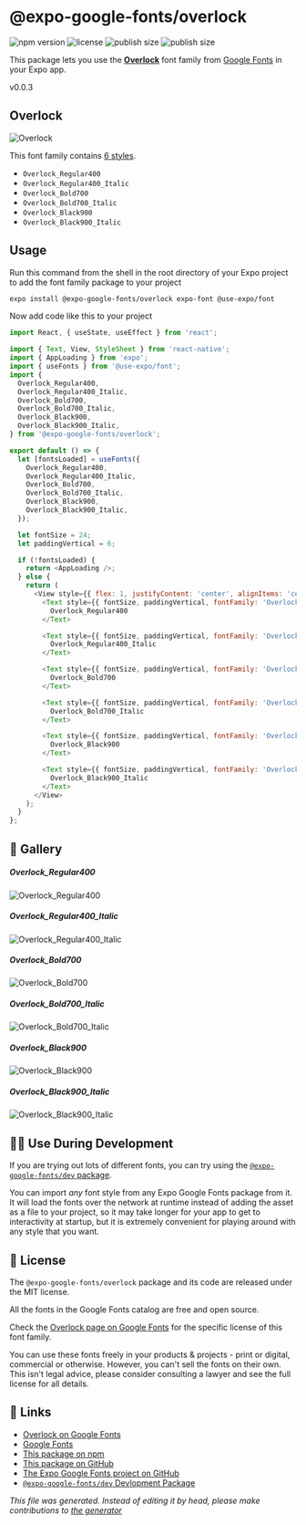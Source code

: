 # @expo-google-fonts/overlock

![npm version](https://flat.badgen.net/npm/v/@expo-google-fonts/overlock)
![license](https://flat.badgen.net/github/license/expo/google-fonts)
![publish size](https://flat.badgen.net/packagephobia/install/@expo-google-fonts/overlock)
![publish size](https://flat.badgen.net/packagephobia/publish/@expo-google-fonts/overlock)

This package lets you use the [**Overlock**](https://fonts.google.com/specimen/Overlock) font family from [Google Fonts](https://fonts.google.com/) in your Expo app.

v0.0.3

## Overlock

![Overlock](./font-family.png)

This font family contains [6 styles](#gallery).

- `Overlock_Regular400`
- `Overlock_Regular400_Italic`
- `Overlock_Bold700`
- `Overlock_Bold700_Italic`
- `Overlock_Black900`
- `Overlock_Black900_Italic`

## Usage

Run this command from the shell in the root directory of your Expo project to add the font family package to your project
```sh
expo install @expo-google-fonts/overlock expo-font @use-expo/font
```

Now add code like this to your project
```js
import React, { useState, useEffect } from 'react';

import { Text, View, StyleSheet } from 'react-native';
import { AppLoading } from 'expo';
import { useFonts } from '@use-expo/font';
import {
  Overlock_Regular400,
  Overlock_Regular400_Italic,
  Overlock_Bold700,
  Overlock_Bold700_Italic,
  Overlock_Black900,
  Overlock_Black900_Italic,
} from '@expo-google-fonts/overlock';

export default () => {
  let [fontsLoaded] = useFonts({
    Overlock_Regular400,
    Overlock_Regular400_Italic,
    Overlock_Bold700,
    Overlock_Bold700_Italic,
    Overlock_Black900,
    Overlock_Black900_Italic,
  });

  let fontSize = 24;
  let paddingVertical = 6;

  if (!fontsLoaded) {
    return <AppLoading />;
  } else {
    return (
      <View style={{ flex: 1, justifyContent: 'center', alignItems: 'center' }}>
        <Text style={{ fontSize, paddingVertical, fontFamily: 'Overlock_Regular400' }}>
          Overlock_Regular400
        </Text>

        <Text style={{ fontSize, paddingVertical, fontFamily: 'Overlock_Regular400_Italic' }}>
          Overlock_Regular400_Italic
        </Text>

        <Text style={{ fontSize, paddingVertical, fontFamily: 'Overlock_Bold700' }}>
          Overlock_Bold700
        </Text>

        <Text style={{ fontSize, paddingVertical, fontFamily: 'Overlock_Bold700_Italic' }}>
          Overlock_Bold700_Italic
        </Text>

        <Text style={{ fontSize, paddingVertical, fontFamily: 'Overlock_Black900' }}>
          Overlock_Black900
        </Text>

        <Text style={{ fontSize, paddingVertical, fontFamily: 'Overlock_Black900_Italic' }}>
          Overlock_Black900_Italic
        </Text>
      </View>
    );
  }
};

```

## 🔡 Gallery

##### Overlock_Regular400
![Overlock_Regular400](./f4eb336168d4c74d8a4795ef601c2c88a8c6e58cc2029bb029abde86dba8de8d.ttf.png)

##### Overlock_Regular400_Italic
![Overlock_Regular400_Italic](./862e0a21cd810bed2e0c1809a8799cab17a8a9c3a1b24486e797286d12bd47e0.ttf.png)

##### Overlock_Bold700
![Overlock_Bold700](./c181ce17a8b786d224bdfb18e0b0fd345243fcdf4fcdd4a301a6b68c6898e1bc.ttf.png)

##### Overlock_Bold700_Italic
![Overlock_Bold700_Italic](./ac1a5a813f6667fe8e4a60d3450a57e9e8dcbb9beaa2619a979bafcf0261698f.ttf.png)

##### Overlock_Black900
![Overlock_Black900](./2f8bded0796145dd91249b13aecd8e185ea1d9222a3846c3873ad486679f5524.ttf.png)

##### Overlock_Black900_Italic
![Overlock_Black900_Italic](./dd19e6be709bf9ee365d90ee333b1766e7714578cd954bb3b5dcb1fae2e2022a.ttf.png)


## 👩‍💻 Use During Development

If you are trying out lots of different fonts, you can try using the [`@expo-google-fonts/dev` package](https://github.com/expo/google-fonts/tree/master/font-packages/dev#readme).

You can import *any* font style from any Expo Google Fonts package from it. It will load the fonts
over the network at runtime instead of adding the asset as a file to your project, so it may take longer
for your app to get to interactivity at startup, but it is extremely convenient
for playing around with any style that you want.

## 📖 License

The `@expo-google-fonts/overlock` package and its code are released under the MIT license.

All the fonts in the Google Fonts catalog are free and open source.

Check the [Overlock page on Google Fonts](https://fonts.google.com/specimen/Overlock) for the specific license of this font family.

You can use these fonts freely in your products & projects - print or digital, commercial or otherwise. However, you can't sell the fonts on their own. This isn't legal advice, please consider consulting a lawyer and see the full license for all details.

## 🔗 Links

- [Overlock on Google Fonts](https://fonts.google.com/specimen/Overlock)
- [Google Fonts](https://fonts.google.com/)
- [This package on npm](https://www.npmjs.com/package/@expo-google-fonts/overlock)
- [This package on GitHub](https://github.com/expo/google-fonts/tree/master/font-packages/overlock)
- [The Expo Google Fonts project on GitHub](https://github.com/expo/google-fonts)
- [`@expo-google-fonts/dev` Devlopment Package](https://github.com/expo/google-fonts/tree/master/font-packages/dev)


*This file was generated. Instead of editing it by head, please make contributions to [the generator](https://github.com/expo/google-fonts/tree/master/packages/generator)*
